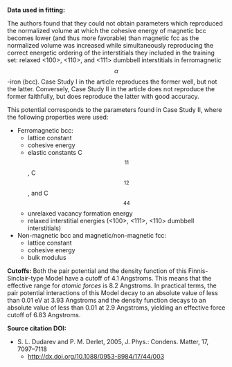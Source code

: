 **Data used in fitting:**

The authors found that they could not obtain parameters which reproduced the normalized volume at which the cohesive energy of magnetic bcc becomes lower (and thus more favorable) than magnetic fcc as the normalized volume was increased while simultaneously reproducing the correct energetic ordering of the interstitials they included in the training set: relaxed <100>, <110>, and <111> dumbbell interstitials in ferromagnetic $$\alpha$$-iron (bcc).  Case Study I in the article reproduces the former well, but not the latter.  Conversely, Case Study II in the article does not reproduce the former faithfully, but does reproduce the latter with good accuracy.

This potential corresponds to the parameters found in Case Study II, where the following properties were used:
 
* Ferromagnetic bcc:
    - lattice constant
    - cohesive energy
    - elastic constants C$$_{11}$$, C$$_{12}$$, and C$$_{44}$$
    - unrelaxed vacancy formation energy
    - relaxed interstitial energies (<100>, <111>, <110> dumbbell interstitials)
* Non-magnetic bcc and magnetic/non-magnetic fcc:
    - lattice constant
    - cohesive energy
    - bulk modulus

**Cutoffs:**
Both the pair potential and the density function of this Finnis-Sinclair-type Model have a cutoff of 4.1 Angstroms.  This means that the effective range for *atomic forces* is 8.2 Angstroms.  In practical terms, the pair potential interactions of this Model decay to an absolute value of less than 0.01 eV at 3.93 Angstroms and the density function decays to an absolute value of less than 0.01 at 2.9 Angstroms, yielding an effective force cutoff of 6.83 Angstroms.

**Source citation DOI:**

* S. L. Dudarev and P. M. Derlet, 2005, J. Phys.: Condens. Matter, 17, 7097–7118
    - http://dx.doi.org/10.1088/0953-8984/17/44/003
